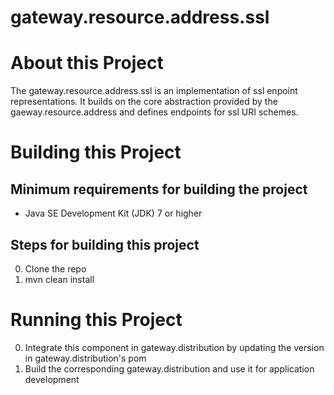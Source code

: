 # gateway.resource.address.ssl

# About this Project

The gateway.resource.address.ssl is an implementation of ssl enpoint representations. It builds on the core abstraction provided by the gaeway.resource.address and defines endpoints for ssl URI schemes. 

# Building this Project

## Minimum requirements for building the project
* Java SE Development Kit (JDK) 7 or higher

## Steps for building this project
0. Clone the repo
0. mvn clean install

# Running this Project

0. Integrate this component in gateway.distribution by updating the version in gateway.distribution's pom
0. Build the corresponding gateway.distribution and use it for application development
